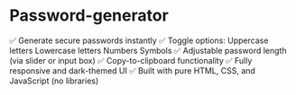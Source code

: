 # Password-generator
✅ Generate secure passwords instantly  ✅ Toggle options:  Uppercase letters  Lowercase letters  Numbers  Symbols  ✅ Adjustable password length (via slider or input box)  ✅ Copy-to-clipboard functionality  ✅ Fully responsive and dark-themed UI  ✅ Built with pure HTML, CSS, and JavaScript (no libraries)
